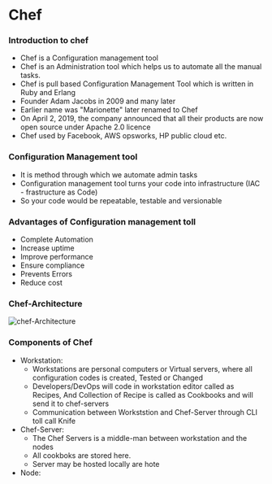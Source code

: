 # Chef

### Introduction to chef
- Chef is a Configuration management tool
- Chef is an Administration tool which helps us to automate all the manual tasks.
- Chef is pull based Configuration Management Tool which is written in Ruby and Erlang
- Founder Adam Jacobs in 2009 and many later
- Earlier name was "Marionette" later renamed to Chef
- On April 2, 2019, the company announced that all their products are now open source under Apache 2.0 licence
- Chef used by Facebook, AWS opsworks, HP public cloud etc.  

### Configuration Management tool
- It is method through which we automate admin tasks
- Configuration management tool turns your code into infrastructure (IAC - frastructure as Code)
- So your code would be repeatable, testable and versionable

### Advantages of Configuration management toll
- Complete Automation
- Increase uptime
- Improve performance
- Ensure compliance
- Prevents Errors
- Reduce cost

### Chef-Architecture 
![chef-Architecture](https://user-images.githubusercontent.com/64683174/181937682-dc8ed588-269f-4021-a3e0-f5a8b421e9fb.jpg)

### Components of Chef
- Workstation:
  - Workstations are personal computers or Virtual servers, where all configuration codes is created, Tested or Changed
  - Developers/DevOps will code in workstation editor called as Recipes, And Collection of Recipe is called as Cookbooks and will send it to chef-servers 
  - Communication between Workststion and Chef-Server through CLI toll call Knife
- Chef-Server:
  - The Chef Servers is a middle-man between workstation and the nodes
  - All cookboks are stored here.
  - Server may be hosted locally are hote
- Node:
